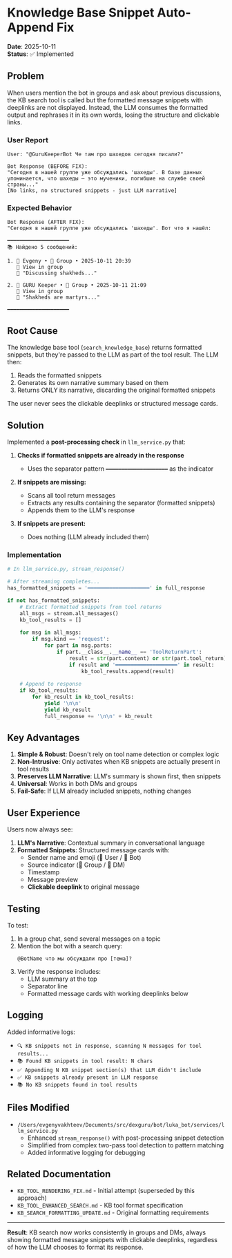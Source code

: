 # Knowledge Base Snippet Auto-Append Fix

**Date**: 2025-10-11  
**Status**: ✅ Implemented

## Problem

When users mention the bot in groups and ask about previous discussions, the KB search tool is called but the formatted message snippets with deeplinks are not displayed. Instead, the LLM consumes the formatted output and rephrases it in its own words, losing the structure and clickable links.

### User Report
```
User: "@GuruKeeperBot Че там про шахедов сегодня писали?"

Bot Response (BEFORE FIX):
"Сегодня в нашей группе уже обсуждались 'шахеды'. В базе данных 
упоминается, что шахеды — это мученики, погибшие на службе своей страны..."
[No links, no structured snippets - just LLM narrative]
```

### Expected Behavior
```
Bot Response (AFTER FIX):
"Сегодня в нашей группе уже обсуждались 'шахеды'. Вот что я нашёл:

━━━━━━━━━━━━━━━━━━━━
📚 Найдено 5 сообщений:

1. 👤 Evgeny • 👥 Group • 2025-10-11 20:39
   🔗 View in group
   💬 "Discussing shakheds..."

2. 🤖 GURU Keeper • 👥 Group • 2025-10-11 21:09
   🔗 View in group
   💬 "Shakheds are martyrs..."

━━━━━━━━━━━━━━━━━━━━
```

## Root Cause

The knowledge base tool (`search_knowledge_base`) returns formatted snippets, but they're passed to the LLM as part of the tool result. The LLM then:
1. Reads the formatted snippets
2. Generates its own narrative summary based on them
3. Returns ONLY its narrative, discarding the original formatted snippets

The user never sees the clickable deeplinks or structured message cards.

## Solution

Implemented a **post-processing check** in `llm_service.py` that:

1. **Checks if formatted snippets are already in the response**
   - Uses the separator pattern `━━━━━━━━━━━━━━━━━━━━` as the indicator
   
2. **If snippets are missing:**
   - Scans all tool return messages
   - Extracts any results containing the separator (formatted snippets)
   - Appends them to the LLM's response
   
3. **If snippets are present:**
   - Does nothing (LLM already included them)

### Implementation

```python
# In llm_service.py, stream_response()

# After streaming completes...
has_formatted_snippets = '━━━━━━━━━━━━━━━━━━━━' in full_response

if not has_formatted_snippets:
    # Extract formatted snippets from tool returns
    all_msgs = stream.all_messages()
    kb_tool_results = []
    
    for msg in all_msgs:
        if msg.kind == 'request':
            for part in msg.parts:
                if part.__class__.__name__ == 'ToolReturnPart':
                    result = str(part.content) or str(part.tool_return)
                    if result and '━━━━━━━━━━━━━━━━━━━━' in result:
                        kb_tool_results.append(result)
    
    # Append to response
    if kb_tool_results:
        for kb_result in kb_tool_results:
            yield '\n\n'
            yield kb_result
            full_response += '\n\n' + kb_result
```

## Key Advantages

1. **Simple & Robust**: Doesn't rely on tool name detection or complex logic
2. **Non-Intrusive**: Only activates when KB snippets are actually present in tool results
3. **Preserves LLM Narrative**: LLM's summary is shown first, then snippets
4. **Universal**: Works in both DMs and groups
5. **Fail-Safe**: If LLM already included snippets, nothing changes

## User Experience

Users now always see:

1. **LLM's Narrative**: Contextual summary in conversational language
2. **Formatted Snippets**: Structured message cards with:
   - Sender name and emoji (👤 User / 🤖 Bot)
   - Source indicator (👥 Group / 👤 DM)
   - Timestamp
   - Message preview
   - **Clickable deeplink** to original message

## Testing

To test:

1. In a group chat, send several messages on a topic
2. Mention the bot with a search query:
   ```
   @BotName что мы обсуждали про [тема]?
   ```
3. Verify the response includes:
   - LLM summary at the top
   - Separator line
   - Formatted message cards with working deeplinks below

## Logging

Added informative logs:
- `🔍 KB snippets not in response, scanning N messages for tool results...`
- `📚 Found KB snippets in tool result: N chars`
- `✅ Appending N KB snippet section(s) that LLM didn't include`
- `✅ KB snippets already present in LLM response`
- `📚 No KB snippets found in tool results`

## Files Modified

- `/Users/evgenyvakhteev/Documents/src/dexguru/bot/luka_bot/services/llm_service.py`
  - Enhanced `stream_response()` with post-processing snippet detection
  - Simplified from complex two-pass tool detection to pattern matching
  - Added informative logging for debugging

## Related Documentation

- `KB_TOOL_RENDERING_FIX.md` - Initial attempt (superseded by this approach)
- `KB_TOOL_ENHANCED_SEARCH.md` - KB tool format specification
- `KB_SEARCH_FORMATTING_UPDATE.md` - Original formatting requirements

---

**Result**: KB search now works consistently in groups and DMs, always showing formatted message snippets with clickable deeplinks, regardless of how the LLM chooses to format its response.

